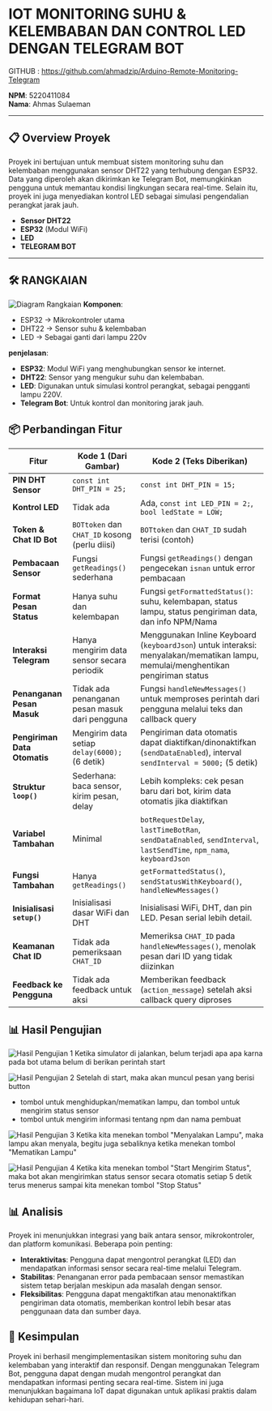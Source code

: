 # IOT MONITORING SUHU & KELEMBABAN DAN CONTROL LED DENGAN TELEGRAM BOT

GITHUB : https://github.com/ahmadzip/Arduino-Remote-Monitoring-Telegram

**NPM**: 5220411084  
**Nama**: Ahmas Sulaeman

---

## 📋 Overview Proyek

Proyek ini bertujuan untuk membuat sistem monitoring suhu dan kelembaban menggunakan sensor DHT22 yang terhubung dengan ESP32. Data yang diperoleh akan dikirimkan ke Telegram Bot, memungkinkan pengguna untuk memantau kondisi lingkungan secara real-time. Selain itu, proyek ini juga menyediakan kontrol LED sebagai simulasi pengendalian perangkat jarak jauh.

- **Sensor DHT22**
- **ESP32** (Modul WiFi)
- **LED**
- **TELEGRAM BOT**

---

## 🛠 RANGKAIAN

![Diagram Rangkaian](https://i.imgur.com/9p6l2Ae.png)
**Komponen**:

- ESP32 → Mikrokontroler utama
- DHT22 → Sensor suhu & kelembaban
- LED → Sebagai ganti dari lampu 220v

**penjelasan**:

- **ESP32**: Modul WiFi yang menghubungkan sensor ke internet.
- **DHT22**: Sensor yang mengukur suhu dan kelembaban.
- **LED**: Digunakan untuk simulasi kontrol perangkat, sebagai pengganti lampu 220V.
- **Telegram Bot**: Untuk kontrol dan monitoring jarak jauh.

## 📦 Perbandingan Fitur

| **Fitur**                    | **Kode 1 (Dari Gambar)**                       | **Kode 2 (Teks Diberikan)**                                                                                                      |
| ---------------------------- | ---------------------------------------------- | -------------------------------------------------------------------------------------------------------------------------------- |
| **PIN DHT Sensor**           | `const int DHT_PIN = 25;`                      | `const int DHT_PIN = 15;`                                                                                                        |
| **Kontrol LED**              | Tidak ada                                      | Ada, `const int LED_PIN = 2;`, `bool ledState = LOW;`                                                                            |
| **Token & Chat ID Bot**      | `BOTtoken` dan `CHAT_ID` kosong (perlu diisi)  | `BOTtoken` dan `CHAT_ID` sudah terisi (contoh)                                                                                   |
| **Pembacaan Sensor**         | Fungsi `getReadings()` sederhana               | Fungsi `getReadings()` dengan pengecekan `isnan` untuk error pembacaan                                                           |
| **Format Pesan Status**      | Hanya suhu dan kelembapan                      | Fungsi `getFormattedStatus()`: suhu, kelembapan, status lampu, status pengiriman data, dan info NPM/Nama                         |
| **Interaksi Telegram**       | Hanya mengirim data sensor secara periodik     | Menggunakan Inline Keyboard (`keyboardJson`) untuk interaksi: menyalakan/mematikan lampu, memulai/menghentikan pengiriman status |
| **Penanganan Pesan Masuk**   | Tidak ada penanganan pesan masuk dari pengguna | Fungsi `handleNewMessages()` untuk memproses perintah dari pengguna melalui teks dan callback query                              |
| **Pengiriman Data Otomatis** | Mengirim data setiap `delay(6000);` (6 detik)  | Pengiriman data otomatis dapat diaktifkan/dinonaktifkan (`sendDataEnabled`), interval `sendInterval = 5000;` (5 detik)           |
| **Struktur `loop()`**        | Sederhana: baca sensor, kirim pesan, delay     | Lebih kompleks: cek pesan baru dari bot, kirim data otomatis jika diaktifkan                                                     |
| **Variabel Tambahan**        | Minimal                                        | `botRequestDelay`, `lastTimeBotRan`, `sendDataEnabled`, `sendInterval`, `lastSendTime`, `npm_nama`, `keyboardJson`               |
| **Fungsi Tambahan**          | Hanya `getReadings()`                          | `getFormattedStatus()`, `sendStatusWithKeyboard()`, `handleNewMessages()`                                                        |
| **Inisialisasi `setup()`**   | Inisialisasi dasar WiFi dan DHT                | Inisialisasi WiFi, DHT, dan pin LED. Pesan serial lebih detail.                                                                  |
| **Keamanan Chat ID**         | Tidak ada pemeriksaan `CHAT_ID`                | Memeriksa `CHAT_ID` pada `handleNewMessages()`, menolak pesan dari ID yang tidak diizinkan                                       |
| **Feedback ke Pengguna**     | Tidak ada feedback untuk aksi                  | Memberikan feedback (`action_message`) setelah aksi callback query diproses                                                      |

## 📊 Hasil Pengujian

![Hasil Pengujian 1](https://i.imgur.com/QmN9EwC.png)
Ketika simulator di jalankan, belum terjadi apa apa karna pada bot utama belum di berikan perintah start

![Hasil Pengujian 2](https://i.imgur.com/OnWdmrL.png)
Setelah di start, maka akan muncul pesan yang berisi button

- tombol untuk menghidupkan/mematikan lampu, dan tombol untuk mengirim status sensor
- tombol untuk mengirim informasi tentang npm dan nama pembuat

![Hasil Pengujian 3](https://i.imgur.com/rU99t3I.png)
Ketika kita menekan tombol "Menyalakan Lampu", maka lampu akan menyala, begitu juga sebaliknya ketika menekan tombol "Mematikan Lampu"

![Hasil Pengujian 4](https://i.imgur.com/6Yaaz3Z.png)
Ketika kita menekan tombol "Start Mengirim Status", maka bot akan mengirimkan status sensor secara otomatis setiap 5 detik terus menerus sampai kita menekan tombol "Stop Status"

## 📊 Analisis

Proyek ini menunjukkan integrasi yang baik antara sensor, mikrokontroler, dan platform komunikasi. Beberapa poin penting:

- **Interaktivitas**: Pengguna dapat mengontrol perangkat (LED) dan mendapatkan informasi sensor secara real-time melalui Telegram.
- **Stabilitas**: Penanganan error pada pembacaan sensor memastikan sistem tetap berjalan meskipun ada masalah dengan sensor.
- **Fleksibilitas**: Pengguna dapat mengaktifkan atau menonaktifkan pengiriman data otomatis, memberikan kontrol lebih besar atas penggunaan data dan sumber daya.

## 📜 Kesimpulan

Proyek ini berhasil mengimplementasikan sistem monitoring suhu dan kelembaban yang interaktif dan responsif. Dengan menggunakan Telegram Bot, pengguna dapat dengan mudah mengontrol perangkat dan mendapatkan informasi penting secara real-time. Sistem ini juga menunjukkan bagaimana IoT dapat digunakan untuk aplikasi praktis dalam kehidupan sehari-hari.
